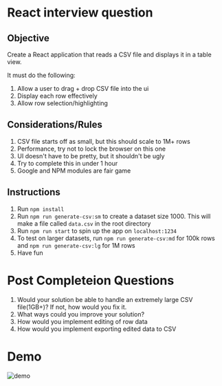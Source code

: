 # React interview question

## Objective

Create a React application that reads a CSV file and displays it in a table view.

It must do the following:

1. Allow a user to drag + drop CSV file into the ui
2. Display each row effectively
3. Allow row selection/highlighting

## Considerations/Rules

1. CSV file starts off as small, but this should scale to 1M+ rows
2. Performance, try not to lock the browser on this one
3. UI doesn't have to be pretty, but it shouldn't be ugly
4. Try to complete this in under 1 hour
5. Google and NPM modules are fair game

## Instructions

1. Run `npm install`
2. Run `npm run generate-csv:sm` to create a dataset size 1000. This will make a file called `data.csv` in the root directory
3. Run `npm run start` to spin up the app on `localhost:1234`
4. To test on larger datasets, run `npm run generate-csv:md` for 100k rows and `npm run generate-csv:lg` for 1M rows
5. Have fun

# Post Completeion Questions

1. Would your solution be able to handle an extremely large CSV file(1GB+)? If not, how would you fix it.
2. What ways could you improve your solution?
3. How would you implement editing of row data
4. How would you implement exporting edited data to CSV

# Demo

![demo](./demo.gif)
